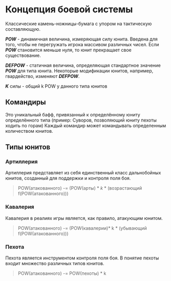# Концепция боевой системы

Классические камень-ножницы-бумага с упором на тактическую составляющую.

***POW*** - динамичная величина, измеряющая силу юнита. 
Введена для того, чтобы не перегружать игрока массивом различных чисел.
Если ***POW*** становится меньше нуля, то юнит прекращает свое существование.

***DEFPOW*** - статичная величина, определяющая стандартное значение ***POW*** для типа юнита.
Некоторые модификации юнитов, например, гвардейство, изменяют ***DEFPOW***.

***K*** силы - общий k POW у данного типа юнитов

## Командиры 
Это уникальный бафф, привязанный к определённому юниту определённого типа
(пример: Суворов, позволяющий юниту пехоты ходить по горам)
Каждый командир может командывать определенным количеством юнитов.

## Типы юнитов

### Артиллерия

Артиллерия представляет из себя единственный класс дальнобойных юнитов, 
созданный для поддержки и контроля поля боя.
> POW(атакованного) -= (POW(арты) * *k* * (возрастающий f(POW(атакованного)))

### Кавалерия

Кавалерия в реалиях игры является, как правило, атакующим юнитом.
> POW(атакованного) -= (POW(кавалерии)* k * (убывающий f(POW(атакованного)))

### Пехота

Пехота является инструментом контроля поля боя. 
В понятие пехоты входит множество различных типов юнитов.

> POW(атакованного) -= POW(пехоты) * k

